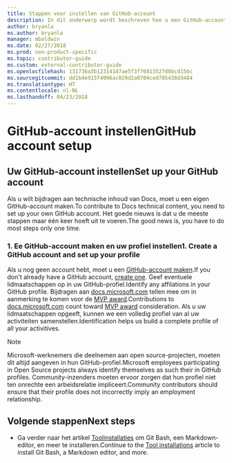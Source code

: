 ```yaml
---
title: Stappen voor instellen van GitHub-account
description: In dit onderwerp wordt beschreven hoe u een GitHub-account maakt. U hebt dit account nodig als u een bijdrage wilt leveren aan de inhoud van docs.microsoft.com.
author: bryanla
ms.author: bryanla
manager: mbaldwin
ms.date: 02/27/2018
ms.prod: non-product-specific
ms.topic: contributor-guide
ms.custom: external-contributor-guide
ms.openlocfilehash: 131736a3b12314147ae5f3f76813527d8bcd15bc
ms.sourcegitcommit: dd1b4e915f4996ac029d2a0704ced785438d3484
ms.translationtype: HT
ms.contentlocale: nl-NL
ms.lasthandoff: 04/23/2018
---
```

# <a name="github-account-setup"></a><span data-ttu-id="6dd72-103">GitHub-account instellen</span><span class="sxs-lookup"><span data-stu-id="6dd72-103">GitHub account setup</span></span>

## <a name="set-up-your-github-account"></a><span data-ttu-id="6dd72-104">Uw GitHub-account instellen</span><span class="sxs-lookup"><span data-stu-id="6dd72-104">Set up your GitHub account</span></span>

<span data-ttu-id="6dd72-105">Als u wilt bijdragen aan technische inhoud van Docs, moet u een eigen GitHub-account maken.</span><span class="sxs-lookup"><span data-stu-id="6dd72-105">To contribute to Docs technical content, you need to set up your own GitHub account.</span></span> <span data-ttu-id="6dd72-106">Het goede nieuws is dat u de meeste stappen maar één keer hoeft uit te voeren.</span><span class="sxs-lookup"><span data-stu-id="6dd72-106">The good news is, you have to do most steps only one time.</span></span>

### <a name="1-create-a-github-account-and-set-up-your-profile"></a><span data-ttu-id="6dd72-107">1. Ee GitHub-account maken en uw profiel instellen</span><span class="sxs-lookup"><span data-stu-id="6dd72-107">1. Create a GitHub account and set up your profile</span></span>

<span data-ttu-id="6dd72-108">Als u nog geen account hebt, moet u een [GitHub-account maken](https://github.com/join).</span><span class="sxs-lookup"><span data-stu-id="6dd72-108">If you don't already have a GitHub account, [create one](https://github.com/join).</span></span> <span data-ttu-id="6dd72-109">Geef eventuele lidmaatschappen op in uw GitHub-profiel.</span><span class="sxs-lookup"><span data-stu-id="6dd72-109">Identify any affilations in your GitHub profile.</span></span> <span data-ttu-id="6dd72-110">Bijdragen aan [docs.microsoft.com](https://docs.microsoft.com) tellen mee om in aanmerking te komen voor de [MVP award](https://mvp.microsoft.com).</span><span class="sxs-lookup"><span data-stu-id="6dd72-110">Contributions to [docs.microsoft.com](https://docs.microsoft.com) count toward [MVP award](https://mvp.microsoft.com) consideration.</span></span> <span data-ttu-id="6dd72-111">Als u uw lidmaatschappen opgeeft, kunnen we een volledig profiel van al uw activiteiten samenstellen.</span><span class="sxs-lookup"><span data-stu-id="6dd72-111">Identification helps us build a complete profile of all your activitives.</span></span>

>[!NOTE]
> <span data-ttu-id="6dd72-112">Microsoft-werknemers die deelnemen aan open source-projecten, moeten dit altijd aangeven in hun GitHub-profiel.</span><span class="sxs-lookup"><span data-stu-id="6dd72-112">Microsoft employees participating in Open Source projects always identify themselves as such their in GitHub profiles.</span></span> <span data-ttu-id="6dd72-113">Community-inzenders moeten ervoor zorgen dat hun profiel niet ten onrechte een arbeidsrelatie impliceert.</span><span class="sxs-lookup"><span data-stu-id="6dd72-113">Community contributors should ensure that their profile does not incorrectly imply an employment relationship.</span></span>

## <a name="next-steps"></a><span data-ttu-id="6dd72-114">Volgende stappen</span><span class="sxs-lookup"><span data-stu-id="6dd72-114">Next steps</span></span>

* <span data-ttu-id="6dd72-115">Ga verder naar het artikel [Toolinstallaties](get-started-setup-tools.md) om Git Bash, een Markdown-editor, en meer te installeren.</span><span class="sxs-lookup"><span data-stu-id="6dd72-115">Continue to the [Tool installations](get-started-setup-tools.md) article to install Git Bash, a Markdown editor, and more.</span></span>
